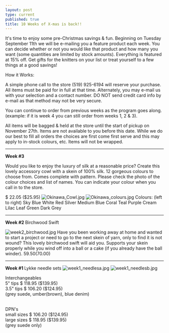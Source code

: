 ```yaml
---
layout: post
type: current
published: true
title: 10 Weeks of X-mas is back!!
---
```


It's time to enjoy some pre-Christmas savings & fun.
Beginning on Tuesday September 11th we will be e-mailing you a feature product each week.
You can decide whether or not you would like that product and how many you want (some quantities are limited by stock amounts).
Everything is featured at 15% off. 
Get gifts for the knitters on your list or treat yourself to a few things at a good savings!

How it Works:

A simple phone call to the store (519) 925-6194 will reserve your purchase. All items must be paid for in full at that time. Alternately, you may e-mail us with your selection and a contact number. DO NOT send credit card info by e-mail as that method may not be very secure.

You can continue to order from previous weeks as the program goes along. (example: if it is week 4 you can still order from weeks 1, 2 & 3).

All items will be bagged & held at the store until the start of pickup on November 27th. Items are not available to you before this date. While we do our best to fill all orders the choices are first come first serve and this may apply to in-stock colours, etc. Items will not be wrapped.

<hr>
<strong>Week #3</strong>

Would you like to enjoy the luxury of silk at a reasonable price?  Create this lovely accessory cowl with a skein of 100% silk. 12 gorgeous colours to choose from. Comes complete with pattern. Please check the photo of the colour choices and list of names. You can indicate your colour when you call in to the store.

$ 22.05     ($25.95)
![Okinawa_Cowl.jpg]({{site.baseurl}}/news/img/Okinawa_Cowl.jpg)
![Okinawa_colours.jpg]({{site.baseurl}}/news/img/Okinawa_colours.jpg)
Colours: (left to right)
Sky Blue
White
Red
Silver
Medium Blue
Coral
Teal
Purple
Cream
Lilac
Leaf Green
Dark Grey

<hr>
<strong>Week #2  </strong>
Birchwood Swift

![week2_birchwood.jpg]({{site.baseurl}}/news/img/week2_birchwood.jpg)
Have you been working away at home and wanted to start a project or need to go to the next skein of yarn, only to find it is not wound? This lovely birchwood swift will aid you. Supports your skein properly while you wind off into a ball or a cake (if you already have the ball winder).
$59.50     ($70.00)


<hr>

<strong>Week #1  </strong>
Lykke needle sets 
![week1_needlesa.jpg]({{site.baseurl}}/news/img/week1_needlesa.jpg)
![week1_needlesb.jpg]({{site.baseurl}}/news/img/week1_needlesb.jpg)

Interchangeables<br />
5" tips   $ 118.95     ($139.95)<br />
3.5" tips  $ 106.20    ($124.95)<br />
(grey suede, umber(brown), blue denim)<br /><br />

DPN's   <br />
small sizes  $ 106.20    ($124.95)<br />
large sizes   $ 118.95     ($139.95)<br />
(grey suede only)



<br /><br /><br />
